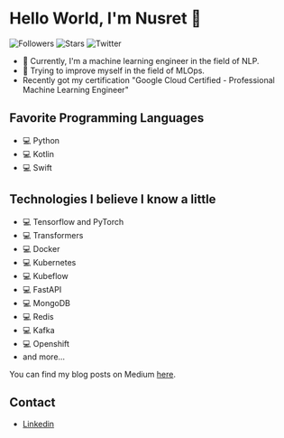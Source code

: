 # Hello World, I'm Nusret 👋

 ![Followers](https://img.shields.io/github/followers/NusretOzates?style=social)
 ![Stars](https://img.shields.io/github/stars/NusretOzates?style=social)
 ![Twitter](https://img.shields.io/twitter/follow/nsrt_py?style=social)
  
- 🔭 Currently, I'm a machine learning engineer in the field of NLP. 
- 🌱 Trying to improve myself in the field of MLOps.
- Recently got my certification "Google Cloud Certified - Professional Machine Learning Engineer"

## Favorite Programming Languages
- 💻 Python
- 💻 Kotlin
- 💻 Swift

## Technologies I believe I know a little

- 💻 Tensorflow and PyTorch
- 💻 Transformers
- 💻 Docker
- 💻 Kubernetes
- 💻 Kubeflow
- 💻 FastAPI
- 💻 MongoDB
- 💻 Redis
- 💻 Kafka
- 💻 Openshift
- and more...


You can find my blog posts on Medium [here](https://medium.com/@m.nusret.ozates).

## Contact
- [Linkedin](https://www.linkedin.com/in/nusret-ozates/)
